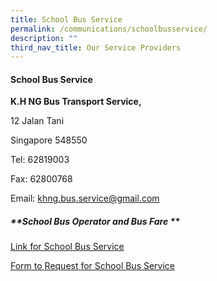 ```yaml
---
title: School Bus Service
permalink: /communications/schoolbusservice/
description: ""
third_nav_title: Our Service Providers
---
```

#### **School Bus Service**


  

**K.H NG Bus Transport Service,**

[](mailto:khng.bus.service@gmail.com)

12 Jalan Tani

Singapore 548550

Tel: 62819003

Fax: 62800768

Email:&nbsp;[khng.bus.service@gmail.com](mailto:khng.bus.service@gmail.com)


##### **School Bus Operator and Bus Fare **

[Link for School Bus Service](/files/school%20bus%20services.pdf)

[Form to Request for School Bus Service](https://go.gov.sg/request-for-school-bus-services-rivps)